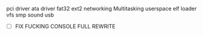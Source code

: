 pci driver
ata driver
fat32
ext2
networking
Multitasking
userspace 
elf loader
vfs
smp
sound
usb


- [ ] FIX FUCKING CONSOLE FULL REWRITE 